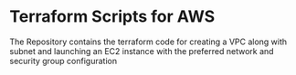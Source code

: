 # Terraform Scripts for AWS 
The Repository contains the terraform code for creating a VPC along with subnet and launching an EC2 instance with the preferred network and security group configuration
